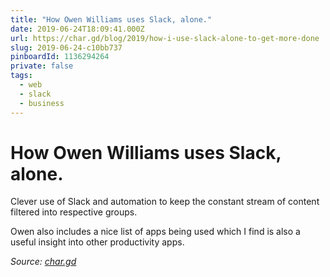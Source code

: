 ```yaml
---
title: "How Owen Williams uses Slack, alone."
date: 2019-06-24T18:09:41.000Z
url: https://char.gd/blog/2019/how-i-use-slack-alone-to-get-more-done
slug: 2019-06-24-c10bb737
pinboardId: 1136294264
private: false
tags:
  - web
  - slack
  - business
---
```


# How Owen Williams uses Slack, alone.

Clever use of Slack and automation to keep the constant stream of content filtered into respective groups.

Owen also includes a nice list of apps being used which I find is also a useful insight into other productivity apps.

_Source: [char.gd](https://char.gd/blog/2019/how-i-use-slack-alone-to-get-more-done)_
